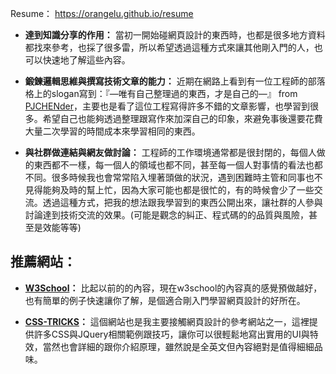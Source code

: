 Resume： https://orangelu.github.io/resume


  - **達到知識分享的作用：** 當初一開始碰網頁設計的東西時，也都是很多地方資料都找來參考，也採了很多雷，所以希望透過這種方式來讓其他剛入門的人，也可以快速地了解這些內容。
  
  - **鍛鍊邏輯思維與撰寫技術文章的能力：** 近期在網路上看到有一位工程師的部落格上的slogan寫到：『—唯有自己整理過的東西，才是自己的—』 from [PJCHENder](https://pjchender.blogspot.tw/)，主要也是看了這位工程寫得許多不錯的文章影響，也學習到很多。希望自己也能夠透過整理跟寫作來加深自己的印象，來避免事後還要花費大量二次學習的時間成本來學習相同的東西。
  
  - **與社群做連結與網友做討論：** 工程師的工作環境通常都是很封閉的，每個人做的東西都不一樣，每一個人的領域也都不同，甚至每一個人對事情的看法也都不同。很多時候我也會常常陷入埋著頭做的狀況，遇到困難時主管和同事也不見得能夠及時的幫上忙，因為大家可能也都是很忙的，有的時候會少了一些交流。透過這種方式，把我的想法跟我學習到的東西公開出來，讓社群的人參與討論達到技術交流的效果。(可能是觀念的糾正、程式碼的的品質與風險，甚至是效能等等)




## 推薦網站： ##

  - **[W3School](https://www.w3schools.com/)：** 比起以前的的內容，現在w3school的內容真的感覺預做越好，也有簡單的例子快速讓你了解，是個適合剛入門學習網頁設計的好所在。
  
  - **[CSS-TRICKS](https://css-tricks.com/)：** 這個網站也是我主要接觸網頁設計的參考網站之一，這裡提供許多CSS與JQuery相關範例跟技巧，讓你可以很輕鬆地寫出實用的UI與特效，當然也會詳細的跟你介紹原理，雖然說是全英文但內容絕對是值得細細品味。
